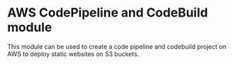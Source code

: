 # AWS CodePipeline and CodeBuild module

This module can be used to create a code pipeline and codebuild project on AWS to deploy static websites on S3 buckets.
